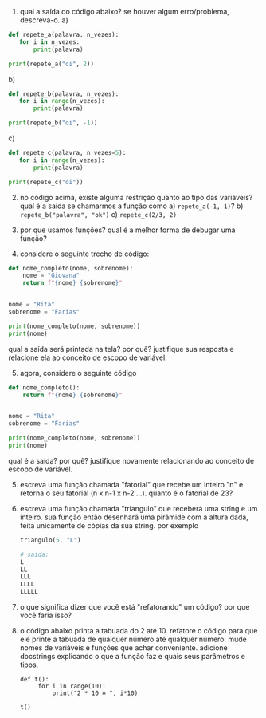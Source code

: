 1. qual a saída do código abaixo? se houver algum erro/problema, descreva-o.
 a)
 ```python
 def repete_a(palavra, n_vezes):
 	for i in n_vezes:
		print(palavra)

 print(repete_a("oi", 2))
 ```

 b)
 ```python
 def repete_b(palavra, n_vezes):
 	for i in range(n_vezes):
		print(palavra)

 print(repete_b("oi", -1))
 ```
 c)
 ```python
 def repete_c(palavra, n_vezes=5):
 	for i in range(n_vezes):
		print(palavra)

 print(repete_c("oi"))
 ```

2. no código acima, existe alguma restrição quanto ao tipo das variáveis? qual é
   a saída se chamarmos a função como
   a) `repete_a(-1, 1)`?
   b) `repete_b("palavra", "ok")`
   c) `repete_c(2/3, 2)`


3. por que usamos funções? qual é a melhor forma de debugar uma função?

4. considere o seguinte trecho de código:
```python
def nome_completo(nome, sobrenome):
	nome = "Giovana"
	return f"{nome} {sobrenome}"


nome = "Rita"
sobrenome = "Farias"

print(nome_completo(nome, sobrenome))
print(nome)
```

qual a saída será printada na tela? por quê? justifique sua resposta e relacione
ela ao conceito de escopo de variável.

5. agora, considere o seguinte código
```python
def nome_completo():
	return f"{nome} {sobrenome}"


nome = "Rita"
sobrenome = "Farias"

print(nome_completo(nome, sobrenome))
print(nome)
```

qual é a saída? por quê? justifique novamente relacionando ao conceito de escopo
de variável.

5. escreva uma função chamada "fatorial" que recebe um inteiro "n" e retorna o
   seu fatorial (n x n-1 x n-2 ...). quanto é o fatorial de 23?

6. escreva uma função chamada "triangulo" que receberá uma string e um inteiro.
   sua função então desenhará uma pirâmide com a altura dada, feita unicamente
   de cópias da sua string. por exemplo
   ```python
   triangulo(5, "L")

   # saída:
   L
   LL
   LLL
   LLLL
   LLLLL
   ```

7. o que significa dizer que você está "refatorando" um código? por que você
   faria isso?


8. o código abaixo printa a tabuada do 2 até 10. refatore o código para que ele printe a tabuada de qualquer número até qualquer número.
	mude nomes de variáveis e funções que achar conveniente. adicione
	docstrings explicando o que a função faz e quais seus parâmetros e tipos.
   ```
   def t():
   		for i in range(10):
			print("2 * 10 = ", i*10)

   t()
   ```
